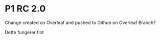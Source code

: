 # P1 RC 2.0
 
Change created on Overleaf and pushed to Github on Overleaf Branch?

Dette fungerer fint
